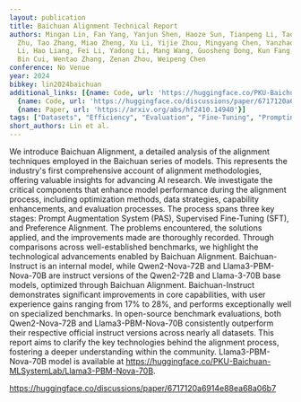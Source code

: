 ```yaml
---
layout: publication
title: Baichuan Alignment Technical Report
authors: Mingan Lin, Fan Yang, Yanjun Shen, Haoze Sun, Tianpeng Li, Tao Zhang, Chenzheng
  Zhu, Tao Zhang, Miao Zheng, Xu Li, Yijie Zhou, Mingyang Chen, Yanzhao Qin, Youquan
  Li, Hao Liang, Fei Li, Yadong Li, Mang Wang, Guosheng Dong, Kun Fang, Jianhua Xu,
  Bin Cui, Wentao Zhang, Zenan Zhou, Weipeng Chen
conference: No Venue
year: 2024
bibkey: lin2024baichuan
additional_links: [{name: Code, url: 'https://huggingface.co/PKU-Baichuan-MLSystemLab/Llama3-PBM-Nova-70B'},
  {name: Code, url: 'https://huggingface.co/discussions/paper/6717120a6914e88ea68a06b7'},
  {name: Paper, url: 'https://arxiv.org/abs/hf2410.14940'}]
tags: ["Datasets", "Efficiency", "Evaluation", "Fine-Tuning", "Prompting"]
short_authors: Lin et al.
---
```

We introduce Baichuan Alignment, a detailed analysis of the alignment techniques employed in the Baichuan series of models. This represents the industry's first comprehensive account of alignment methodologies, offering valuable insights for advancing AI research. We investigate the critical components that enhance model performance during the alignment process, including optimization methods, data strategies, capability enhancements, and evaluation processes. The process spans three key stages: Prompt Augmentation System (PAS), Supervised Fine-Tuning (SFT), and Preference Alignment. The problems encountered, the solutions applied, and the improvements made are thoroughly recorded. Through comparisons across well-established benchmarks, we highlight the technological advancements enabled by Baichuan Alignment. Baichuan-Instruct is an internal model, while Qwen2-Nova-72B and Llama3-PBM-Nova-70B are instruct versions of the Qwen2-72B and Llama-3-70B base models, optimized through Baichuan Alignment. Baichuan-Instruct demonstrates significant improvements in core capabilities, with user experience gains ranging from 17% to 28%, and performs exceptionally well on specialized benchmarks. In open-source benchmark evaluations, both Qwen2-Nova-72B and Llama3-PBM-Nova-70B consistently outperform their respective official instruct versions across nearly all datasets. This report aims to clarify the key technologies behind the alignment process, fostering a deeper understanding within the community. Llama3-PBM-Nova-70B model is available at https://huggingface.co/PKU-Baichuan-MLSystemLab/Llama3-PBM-Nova-70B.

https://huggingface.co/discussions/paper/6717120a6914e88ea68a06b7
